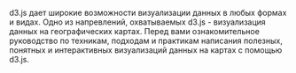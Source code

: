 d3.js дает широкие возможности визуализации данных в любых формах и видах.
Одно из напревлений, охватываемых d3.js - визуализация данных на
географических картах. Перед вами ознакомительное руководство по техникам,
подходам и практикам написания полезных, понятных и интерактивных визуализаций
данных на картах с помощью d3.js.